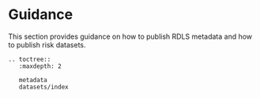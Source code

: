 # Guidance

This section provides guidance on how to publish RDLS metadata and how to publish risk datasets.

```{eval-rst}
.. toctree::
   :maxdepth: 2

   metadata
   datasets/index

```
